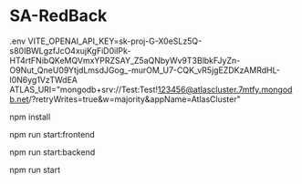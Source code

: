 # SA-RedBack
.env
VITE_OPENAI_API_KEY=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
ATLAS_URI="mongodb+srv://Test:Test!123456@atlascluster.7mtfy.mongodb.net/?retryWrites=true&w=majority&appName=AtlasCluster"

<!-- for debug -->
<!-- install all libraries -->
npm install

<!-- only run the frontend -->
npm run start:frontend
<!-- only run the backend -->
npm run start:backend

<!-- if you want run the program just need to run the follow one line script -->
npm run start

